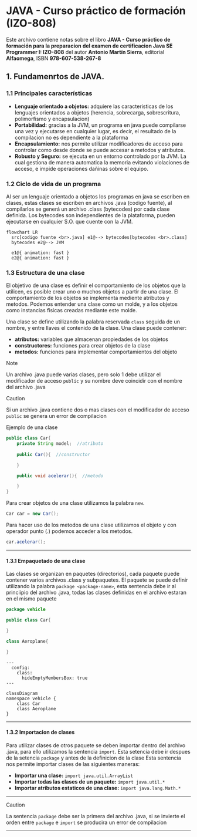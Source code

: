 # JAVA - Curso práctico de formación (IZO-808)
Este archivo contiene notas sobre el libro **JAVA - Curso práctico de formación 
para la preparacion del examen de certificacion Java SE Programmer I: IZO-808**
del autor **Antonio Martín Sierra**, editorial **Alfaomega**, ISBN **978-607-538-267-8**

## 1. Fundamenrtos de JAVA.
### 1.1 Principales características

- **Lenguaje orientado a objetos:** adquiere las caracteristicas de los lenguajes 
orientados a objetos (herencia, sobrecarga, sobrescritura, polimorfismo y encapsulacion)
- **Portabilidad:** gracias a la JVM, un programa en java puede compilarse una vez y 
ejecutarse en cualquier lugar, es decir, el resultado de la compilacion no es dependiente
a la plataforma
- **Encapsulamiento:** nos permite utilizar modificadores de acceso para controlar como 
desde donde se puede accesar a metodos y atributos.
- **Robusto y Seguro:** se ejecuta en un entorno controlado por la JVM. La cual gestiona 
de manera automatica la memoria evitando violaciones de acceso, e impide operaciones
dañinas sobre el equipo.

### 1.2 Ciclo de vida de un programa

Al ser un lenguaje orientado a objetos los programas en java se escriben en clases, estas 
clases se escriben en archivos .java (codigo fuente), al compilarlos se generá un archivo 
.class (bytecodes) por cada clase definida.
Los bytecodes son independientes de la plataforma, pueden ejecutarse en cualquier S.O. que
cuente con la JVM.

```mermaid
flowchart LR
  src[codigo fuente <br>.java] e1@--> bytecodes[bytecodes <br>.class]
  bytecodes e2@--> JVM

  e1@{ animation: fast }
  e2@{ animation: fast }
```

### 1.3 Estructura de una clase
El objetivo de una clase es definir el comportamiento de los objetos que la utilicen, es 
posible crear uno o muchos objetos a partir de una clase. El comportamiento de los 
objetos se implementa mediente atributos y metodos.
Podemos entender una clase como un molde, y a los objetos como instancias fisicas creadas
mediante este molde.

Una clase se define utilizando la palabra reservada `class` seguida de un nombre, y entre 
llaves el contenido de la clase.
Una clase puede contener:
- **atributos:** variables que almacenan propiedades de los objetos
- **constructores:** funciones para crear objetos de la clase
- **metodos:** funciones para implementar comportamientos del objeto

>[!NOTE]
>Un archivo .java puede varias clases, pero solo 1 debe utilizar
el modificador de acceso `public` y su nombre deve coincidir con el nombre del archivo .java

>[!CAUTION]
>Si un archivo .java contiene dos o mas clases con el modificador de acceso `public` se genera
un error de compilacion

Ejemplo de una clase
```java
public class Car{
    private String model;  //atributo
    
    public Car(){  //constructor

    }

    public void acelerar(){  //metodo

    }
}
```

Para crear objetos de una clase utilizamos la palabra `new`.
```java
Car car = new Car();
```

Para hacer uso de los metodos de una clase utilizamos el objeto y con operador punto (.)
podemos acceder a los metodos.
```java
car.acelerar();
```
---
#### 1.3.1 Empaquetado de una clase
Las clases se organizan en paquetes (directorios), cada paquete puede contener varios
archivos .class y subpaquetes.
El paquete se puede definir  utilizando la palabra `package <package-name>`, 
esta sentencia debe ir al princiipio del archivo .java, todas las clases definidas
en el archivo estaran en el mismo paquete

```java
package vehicle 

public class Car{

}

class Aeroplane{

}
```

```mermaid
---
  config:
    class:
      hideEmptyMembersBox: true
---

classDiagram
namespace vehicle {
    class Car
    class Aeroplane 
}

```
---
#### 1.3.2 Importacion de clases
Para utilizar clases de otros paquete se deben importar dentro del archivo .java, para ello
utilizamos la sentencia `import`. Esta setencia debe ir despues de la setencia `package` y
antes de la definicion de la clase
Esta sentencia nos permite importar clases de las siguientes maneras:
- **Importar una clase:** `import java.util.ArrayList`
- **Importar todas las clases de un paquete:** `import java.util.*`
- **Importar atributos estaticos de una clase:** `import java.lang.Math.*`

---

>[!CAUTION]
>La sentencia `package` debe ser la primera del archivo .java, si se invierte el orden entre 
`package` e `import` se producira un error de compilacion

---